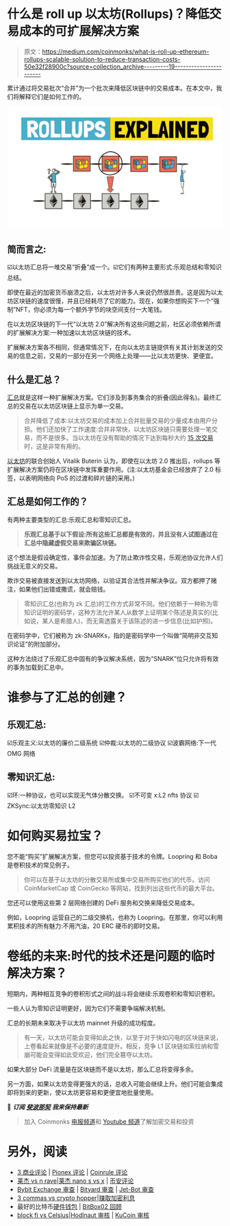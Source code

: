 # 什么是 roll up 以太坊(Rollups)？降低交易成本的可扩展解决方案

> 原文：<https://medium.com/coinmonks/what-is-roll-up-ethereum-rollups-scalable-solution-to-reduce-transaction-costs-50e32f28900c?source=collection_archive---------19----------------------->

累计通过将交易批次“合并”为一个批次来降低区块链中的交易成本。在本文中，我们将解释它们是如何工作的。

![](img/627805385f59235c291523b37e3dc1eb.png)

## 简而言之:

☑️以太坊汇总将一堆交易“折叠”成一个。☑️它们有两种主要形式:乐观总结和零知识总结。

即使在最近的加密货币崩溃之后，以太坊对许多人来说仍然很昂贵。这是因为以太坊区块链的速度很慢，并且已经耗尽了它的能力。现在，如果你想购买下一个“强制”NFT，你必须为每一个额外字节的块空间支付一大笔钱。

在以太坊区块链的下一代“以太坊 2.0”解决所有这些问题之前，社区必须依赖所谓的扩展解决方案:一种加速以太坊区块链的技术。

扩展解决方案各不相同，但通常情况下，在向以太坊主链提供有关其计划发送的交易的信息之前，交易的一部分在另一个网络上处理——比以太坊更快、更便宜。

## 什么是汇总？

[汇总](https://docs.ethhub.io/ethereum-roadmap/layer-2-scaling/zk-rollups/)就是这样一种扩展解决方案。它们涉及到事务集合的折叠(因此得名)。最终汇总的交易在以太坊区块链上显示为单一交易。

> 合并降低了成本:以太坊交易的成本加上合并批量交易的少量成本由用户分担。他们还加快了工作速度:合并非常快，以太坊区块链只需要处理一笔交易，而不是很多。当以太坊在没有帮助的情况下达到每秒大约 [15 次交易](https://ethtps.info/)时，这是非常有用的。

[以太坊](https://coinmarketcap.com/currencies/ethereum/)的联合创始人 Vitalik Buterin 认为，即使在以太坊 2.0 推出后，rollups 等扩展解决方案仍将在区块链中发挥重要作用。(注:以太坊基金会已经放弃了 2.0 标签，以表明网络向 PoS 的过渡和碎片链的采用。)

## 汇总是如何工作的？

有两种主要类型的汇总:乐观汇总和零知识汇总。

> **乐观汇总基于以下假设:所有这些汇总都是有效的，并且没有人试图通过在汇总中隐藏虚假交易来欺骗区块链。**

这个想法是假设确定性，事件会加速。为了防止欺诈性交易，乐观池协议允许人们挑战无意义的交易。

欺诈交易被直接发送到以太坊网络，以验证其合法性并解决争议。双方都押了赌注，如果他们出错或撒谎，就会赔钱。

> 零知识汇总(也称为 zk 汇总)的工作方式非常不同。他们依赖于一种称为零知识证明的密码学，这种方法允许某人从数学上证明某个陈述是真实的(比如说，某人是希腊人)，而无需透露关于该陈述的进一步信息(比如护照)。

在密码学中，它们被称为 zk-SNARKs，指的是密码学中一个叫做“简明非交互知识论证”的附加部分。

这种方法绕过了乐观汇总中固有的争议解决系统，因为“SNARK”位只允许将有效的事务加载到汇总中。

# 谁参与了汇总的创建？

## 乐观汇总:

☑️乐观主义:以太坊的廉价二级系统
☑️仲裁:以太坊的二级协议
☑️波霸网络:下一代 OMG 网络

## 零知识汇总:

☑️环:一种协议，也可以实现无气体分散交换。
☑️不可变 x:L2 nfts 协议
☑️ ZKSync:以太坊零知识 L2

# 如何购买易拉宝？

您不能“购买”扩展解决方案，但您可以投资基于技术的令牌。Loopring 和 Boba 是卷积技术的常见例子。

> 你可以在基于以太坊的分散交易所或集中交易所购买他们的代币。访问 CoinMarketCap 或 CoinGecko 等网站，找到列出这些代币的最大平台。

您还可以使用这些第 2 层网络创建的 DeFi 服务和交换来降低交易成本。

例如，Loopring 运营自己的二级交换机，也称为 Loopring。在那里，你可以利用累积技术的所有魅力:不用汽油，20 ERC 硬币的即时交易。

# 卷纸的未来:时代的技术还是问题的临时解决方案？

短期内，两种相互竞争的卷积形式之间的战斗将会继续:乐观卷积和零知识卷积。

一些人认为零知识证明更好，因为它们不需要争端解决机制。

汇总的长期未来取决于以太坊 mainnet 升级的成功程度。

> 有一天，以太坊可能会变得如此之快，以至于对于快如闪电的区块链来说，上卷看起来就像是不必要的速度提升。相反，竞争 L1 区块链如索拉纳和雪崩可能会变得如此受欢迎，他们完全篡夺以太坊。

如果大部分 DeFi 流量是在区块链而不是以太坊，那么汇总将变得多余。

另一方面，如果以太坊变得更强大的话，总收入可能会继续上升。他们可能会集成即将到来的更新，使以太坊更容易和更便宜地批量使用。

📰 ***订阅*** [***斐波那契***](/@unclefibonacci) ***我来保持最新***

> 加入 Coinmonks [电报频道](https://t.me/coincodecap)和 [Youtube 频道](https://www.youtube.com/c/coinmonks/videos)了解加密交易和投资

# 另外，阅读

*   [3 商业评论](/coinmonks/3commas-review-an-excellent-crypto-trading-bot-2020-1313a58bec92) | [Pionex 评论](https://coincodecap.com/pionex-review-exchange-with-crypto-trading-bot) | [Coinrule 评论](/coinmonks/coinrule-review-2021-a-beginner-friendly-crypto-trading-bot-daf0504848ba)
*   [莱杰 vs n rave](/coinmonks/ledger-vs-ngrave-zero-7e40f0c1d694)|[莱杰 nano s vs x](/coinmonks/ledger-nano-s-vs-x-battery-hardware-price-storage-59a6663fe3b0) | [币安评论](/coinmonks/binance-review-ee10d3bf3b6e)
*   [Bybit Exchange 审查](/coinmonks/bybit-exchange-review-dbd570019b71) | [Bityard 审查](https://coincodecap.com/bityard-reivew) | [Jet-Bot 审查](https://coincodecap.com/jet-bot-review)
*   [3 commas vs crypto hopper](/coinmonks/3commas-vs-pionex-vs-cryptohopper-best-crypto-bot-6a98d2baa203)|[赚取加密利息](/coinmonks/earn-crypto-interest-b10b810fdda3)
*   最好的比特币[硬件钱包](/coinmonks/hardware-wallets-dfa1211730c6) | [BitBox02 回顾](/coinmonks/bitbox02-review-your-swiss-bitcoin-hardware-wallet-c36c88fff29)
*   [block fi vs Celsius](/coinmonks/blockfi-vs-celsius-vs-hodlnaut-8a1cc8c26630)|[Hodlnaut 审核](/coinmonks/hodlnaut-review-best-way-to-hodl-is-to-earn-interest-on-your-bitcoin-6658a8c19edf) | [KuCoin 审核](https://coincodecap.com/kucoin-review)